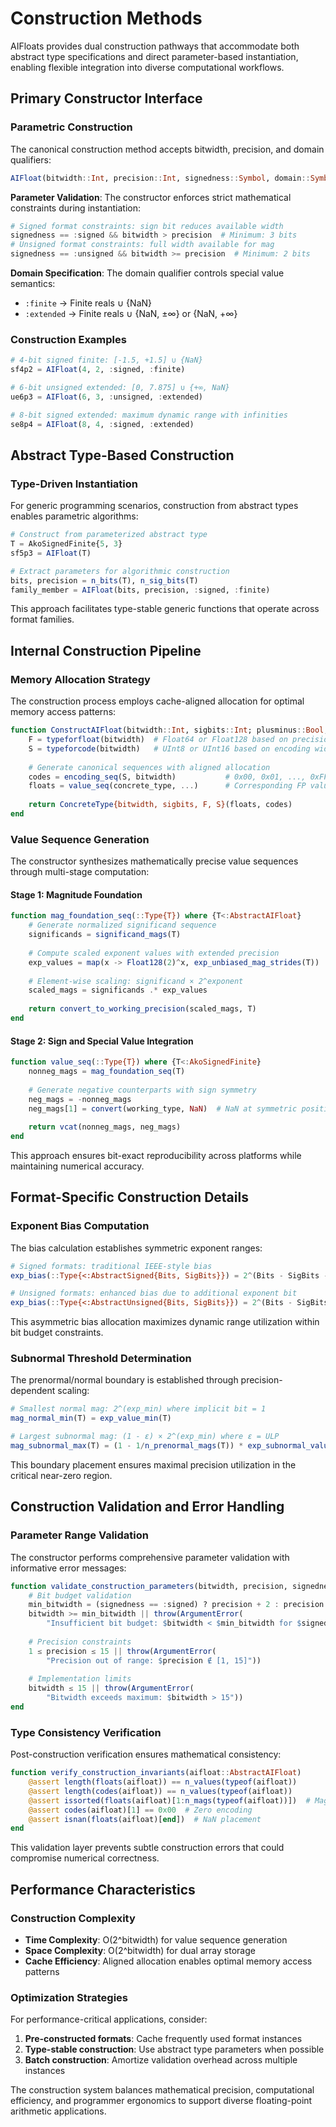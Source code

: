 # Construction Methods

AIFloats provides dual construction pathways that accommodate both abstract type specifications and direct parameter-based instantiation, enabling flexible integration into diverse computational workflows.

## Primary Constructor Interface

### Parametric Construction

The canonical construction method accepts bitwidth, precision, and domain qualifiers:

```julia
AIFloat(bitwidth::Int, precision::Int, signedness::Symbol, domain::Symbol)
```

**Parameter Validation**: The constructor enforces strict mathematical constraints during instantiation:

```julia
# Signed format constraints: sign bit reduces available width
signedness == :signed && bitwidth > precision  # Minimum: 3 bits
# Unsigned format constraints: full width available for mag
signedness == :unsigned && bitwidth >= precision  # Minimum: 2 bits
```

**Domain Specification**: The domain qualifier controls special value semantics:
- `:finite` → Finite reals ∪ {NaN}
- `:extended` → Finite reals ∪ {NaN, ±∞} or {NaN, +∞}

### Construction Examples

```julia
# 4-bit signed finite: [-1.5, +1.5] ∪ {NaN}
sf4p2 = AIFloat(4, 2, :signed, :finite)

# 6-bit unsigned extended: [0, 7.875] ∪ {+∞, NaN}  
ue6p3 = AIFloat(6, 3, :unsigned, :extended)

# 8-bit signed extended: maximum dynamic range with infinities
se8p4 = AIFloat(8, 4, :signed, :extended)
```

## Abstract Type-Based Construction

### Type-Driven Instantiation

For generic programming scenarios, construction from abstract types enables parametric algorithms:

```julia
# Construct from parameterized abstract type
T = AkoSignedFinite{5, 3}
sf5p3 = AIFloat(T)

# Extract parameters for algorithmic construction
bits, precision = n_bits(T), n_sig_bits(T)
family_member = AIFloat(bits, precision, :signed, :finite)
```

This approach facilitates type-stable generic functions that operate across format families.

## Internal Construction Pipeline

### Memory Allocation Strategy

The construction process employs cache-aligned allocation for optimal memory access patterns:

```julia
function ConstructAIFloat(bitwidth::Int, sigbits::Int; plusminus::Bool, extended::Bool)
    F = typeforfloat(bitwidth)  # Float64 or Float128 based on precision requirements
    S = typeforcode(bitwidth)   # UInt8 or UInt16 based on encoding width
    
    # Generate canonical sequences with aligned allocation
    codes = encoding_seq(S, bitwidth)           # 0x00, 0x01, ..., 0xFF
    floats = value_seq(concrete_type, ...)      # Corresponding FP values
    
    return ConcreteType{bitwidth, sigbits, F, S}(floats, codes)
end
```

### Value Sequence Generation

The constructor synthesizes mathematically precise value sequences through multi-stage computation:

#### Stage 1: Magnitude Foundation
```julia
function mag_foundation_seq(::Type{T}) where {T<:AbstractAIFloat}
    # Generate normalized significand sequence
    significands = significand_mags(T)
    
    # Compute scaled exponent values with extended precision
    exp_values = map(x -> Float128(2)^x, exp_unbiased_mag_strides(T))
    
    # Element-wise scaling: significand × 2^exponent
    scaled_mags = significands .* exp_values
    
    return convert_to_working_precision(scaled_mags, T)
end
```

#### Stage 2: Sign and Special Value Integration
```julia
function value_seq(::Type{T}) where {T<:AkoSignedFinite}
    nonneg_mags = mag_foundation_seq(T)
    
    # Generate negative counterparts with sign symmetry
    neg_mags = -nonneg_mags
    neg_mags[1] = convert(working_type, NaN)  # NaN at symmetric position
    
    return vcat(nonneg_mags, neg_mags)
end
```

This approach ensures bit-exact reproducibility across platforms while maintaining numerical accuracy.

## Format-Specific Construction Details

### Exponent Bias Computation

The bias calculation establishes symmetric exponent ranges:

```julia
# Signed formats: traditional IEEE-style bias
exp_bias(::Type{<:AbstractSigned{Bits, SigBits}}) = 2^(Bits - SigBits - 1)

# Unsigned formats: enhanced bias due to additional exponent bit  
exp_bias(::Type{<:AbstractUnsigned{Bits, SigBits}}) = 2^(Bits - SigBits)
```

This asymmetric bias allocation maximizes dynamic range utilization within bit budget constraints.

### Subnormal Threshold Determination

The prenormal/normal boundary is established through precision-dependent scaling:

```julia
# Smallest normal mag: 2^(exp_min) where implicit bit = 1
mag_normal_min(T) = exp_value_min(T)

# Largest subnormal mag: (1 - ε) × 2^(exp_min) where ε = ULP
mag_subnormal_max(T) = (1 - 1/n_prenormal_mags(T)) * exp_subnormal_value(T)
```

This boundary placement ensures maximal precision utilization in the critical near-zero region.

## Construction Validation and Error Handling

### Parameter Range Validation

The constructor performs comprehensive parameter validation with informative error messages:

```julia
function validate_construction_parameters(bitwidth, precision, signedness)
    # Bit budget validation
    min_bitwidth = (signedness == :signed) ? precision + 2 : precision + 1
    bitwidth >= min_bitwidth || throw(ArgumentError(
        "Insufficient bit budget: $bitwidth < $min_bitwidth for $signedness format"))
    
    # Precision constraints
    1 ≤ precision ≤ 15 || throw(ArgumentError(
        "Precision out of range: $precision ∉ [1, 15]"))
    
    # Implementation limits
    bitwidth ≤ 15 || throw(ArgumentError(
        "Bitwidth exceeds maximum: $bitwidth > 15"))
end
```

### Type Consistency Verification

Post-construction verification ensures mathematical consistency:

```julia
function verify_construction_invariants(aifloat::AbstractAIFloat)
    @assert length(floats(aifloat)) == n_values(typeof(aifloat))
    @assert length(codes(aifloat)) == n_values(typeof(aifloat))
    @assert issorted(floats(aifloat)[1:n_mags(typeof(aifloat))])  # Magnitude ordering
    @assert codes(aifloat)[1] == 0x00  # Zero encoding
    @assert isnan(floats(aifloat)[end])  # NaN placement
end
```

This validation layer prevents subtle construction errors that could compromise numerical correctness.

## Performance Characteristics

### Construction Complexity

- **Time Complexity**: O(2^bitwidth) for value sequence generation
- **Space Complexity**: O(2^bitwidth) for dual array storage  
- **Cache Efficiency**: Aligned allocation enables optimal memory access patterns

### Optimization Strategies

For performance-critical applications, consider:

1. **Pre-constructed formats**: Cache frequently used format instances
2. **Type-stable construction**: Use abstract type parameters when possible
3. **Batch construction**: Amortize validation overhead across multiple instances

The construction system balances mathematical precision, computational efficiency, and programmer ergonomics to support diverse floating-point arithmetic applications.